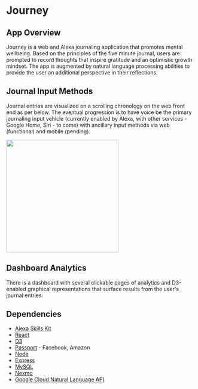 # Journey

## App Overview

Journey is a web and Alexa journaling application that promotes mental wellbeing. Based on the principles of the five minute journal, users are prompted to record thoughts that inspire gratitude and an optimistic growth mindset. The app is augmented by natural language processing abilities to provide the user an additional perspective in their reflections.

## Journal Input Methods

Journal entries are visualized on a scrolling chronology on the web front end as per below. The eventual progression is to have voice be the primary journaling input vehicle (currently enabled by Alexa, with other services - Google Home, Siri - to come) with ancillary input methods via web (functional) and mobile (pending).

<!-- ![journal page](https://github.com/simeonlee/journey/blob/master/images/app/journal-page.png "Journey journal page") -->

<img src=https://github.com/simeonlee/journey/blob/master/images/app/journal-page.png width=300 height=300 />

## Dashboard Analytics

There is a dashboard with several clickable pages of analytics and D3-enabled graphical representations that surface results from the user's journal entries.

## Dependencies

+ [Alexa Skills Kit](https://developer.amazon.com/alexa-skills-kit)
+ [React](https://facebook.github.io/react)
+ [D3](https://d3js.org)
+ [Passport](https://nodejs.org) - Facebook, Amazon
+ [Node](https://nodejs.org)
+ [Express](https://nodejs.org)
+ [MySQL](https://www.mysql.com)
+ [Nexmo](https://www.nexmo.com)
+ [Google Cloud Natural Language API](https://cloud.google.com/natural-language)